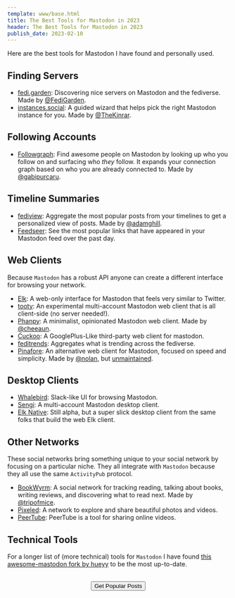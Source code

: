 ```yaml
---
template: www/base.html
title: The Best Tools for Mastodon in 2023
header: The Best Tools for Mastodon in 2023
publish_date: 2023-02-10
---
```


Here are the best tools for Mastodon I have found and personally used.

## Finding Servers

- [fedi.garden](https://fedi.garden/): Discovering nice servers on Mastodon and the fediverse. Made by [@FediGarden](https://social.growyourown.services/@FediGarden).
- [instances.social](https://instances.social/): A guided wizard that helps pick the right Mastodon instance for you. Made by [@TheKinrar](https://mastodon.xyz/@TheKinrar).

## Following Accounts

- [Followgraph](https://followgraph.vercel.app): Find awesome people on Mastodon by looking up who you follow on and surfacing who *they* follow. It expands your connection graph based on who you are already connected to. Made by [@gabipurcaru](https://mastodon.online/@gabipurcaru).

## Timeline Summaries

- [fediview](https://fediview.com): Aggregate the most popular posts from your timelines to get a personalized view of posts. Made by [@adamghill](https://indieweb.social/@adamghill/).
- [Feedseer](https://news.feedseer.com/): See the most popular links that have appeared in your Mastodon feed over the past day.

## Web Clients

Because `Mastodon` has a robust API anyone can create a different interface for browsing your network.

- [Elk](https://elk.zone): A web-only interface for Mastodon that feels very similar to Twitter.
- [tooty](https://n1k0.github.io/tooty/): An experimental multi-account Mastodon web client that is all client-side (no server needed!).
- [Phanpy](https://phanpy.social): A minimalist, opinionated Mastodon web client. Made by [@cheeaun](https://mastodon.social/@cheeaun).
- [Cuckoo](https://www.cuckoo.social/): A GooglePlus-Like third-party web client for mastodon.
- [feditrends](https://feditrends.com/): Aggregates what is trending across the fediverse.
- [Pinafore](https://pinafore.social): An alternative web client for Mastodon, focused on speed and simplicity. Made by [@nolan](https://toot.cafe/@nolan), but [unmaintained](https://nolanlawson.com/2023/01/09/retiring-pinafore/).

## Desktop Clients

- [Whalebird](https://whalebird.social): Slack-like UI for browsing Mastodon.
- [Sengi](https://nicolasconstant.github.io/sengi/): A multi-account Mastodon desktop client.
- [Elk Native](https://github.com/elk-zone/elk-native/releases): Still alpha, but a super slick desktop client from the same folks that build the web Elk client.

## Other Networks

These social networks bring something unique to your social network by focusing on a particular niche. They all integrate with `Mastodon` because they all use the same `ActivityPub` protocol.

- [BookWyrm](https://joinbookwyrm.com): A social network for tracking reading, talking about books, writing reviews, and discovering what to read next. Made by [@tripofmice](https://friend.camp/@tripofmice).
- [Pixeled](https://pixelfed.org): A network to explore and share beautiful photos and videos.
- [PeerTube](https://joinpeertube.org): PeerTube is a tool for sharing online videos.

## Technical Tools

For a longer list of (more technical) tools for `Mastodon` I have found [this awesome-mastodon fork by hueyy](https://github.com/hueyy/awesome-mastodon) to be the most up-to-date.

<br />
<center>
<a href="/">
    <button>Get Popular Posts</button>
</a>
</center>